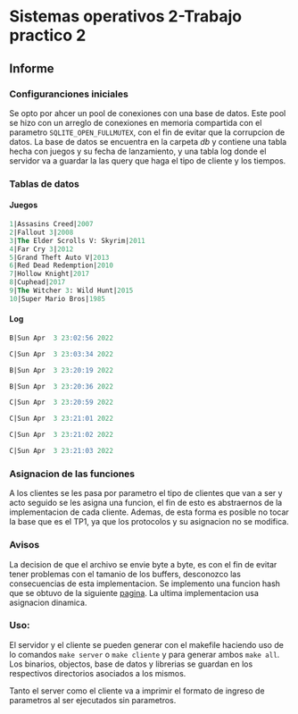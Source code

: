 # Sistemas operativos 2-Trabajo practico 2
## Informe
### Configuranciones iniciales
Se opto por ahcer un pool de conexiones con una base de datos.
Este pool se hizo con un arreglo de conexiones en memoria compartida con el parametro `SQLITE_OPEN_FULLMUTEX`, con el fin de evitar que la corrupcion de datos.
La base de datos se encuentra en la carpeta *db* y contiene una tabla hecha con juegos y su fecha de lanzamiento, y una tabla log donde el servidor va a guardar la las query que haga el tipo de cliente y los tiempos.
### Tablas de datos
#### Juegos
```sql
1|Assasins Creed|2007
2|Fallout 3|2008
3|The Elder Scrolls V: Skyrim|2011
4|Far Cry 3|2012
5|Grand Theft Auto V|2013
6|Red Dead Redemption|2010
7|Hollow Knight|2017
8|Cuphead|2017
9|The Witcher 3: Wild Hunt|2015
10|Super Mario Bros|1985
```
#### Log
```sql
B|Sun Apr  3 23:02:56 2022

C|Sun Apr  3 23:03:34 2022

B|Sun Apr  3 23:20:19 2022

B|Sun Apr  3 23:20:36 2022

C|Sun Apr  3 23:20:59 2022

C|Sun Apr  3 23:21:01 2022

C|Sun Apr  3 23:21:02 2022

C|Sun Apr  3 23:21:03 2022
```
### Asignacion de las funciones
A los clientes se les pasa por parametro el tipo de clientes que van a ser y acto seguido se les asigna una funcion, el fin de esto es abstraernos de la implementacion de cada cliente.
Ademas, de esta forma es posible no tocar la base que es el TP1, ya que los protocolos y su asignacion no se modifica.
### Avisos
La decision de que el archivo se envie byte a byte, es con el fin de evitar tener problemas con el tamanio de los buffers, desconozco las consecuencias de esta implementacion.
Se implemento una funcion hash que se obtuvo de la siguiente [pagina](http://www.cse.yorku.ca/~oz/hash.html "Hash").
La ultima implementacion usa asignacion dinamica. 
### Uso:
El servidor y el cliente se pueden generar con el makefile haciendo uso de lo comandos `make server` o `make cliente` y para generar ambos `make all`.
Los binarios, objectos, base de datos y librerias se guardan en los respectivos directorios asociados a los mismos.

Tanto el server como el cliente va a imprimir el formato de ingreso de parametros al ser ejecutados sin parametros.
